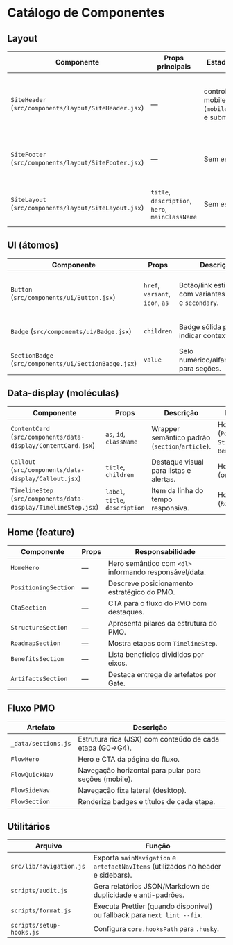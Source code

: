 # Catálogo de Componentes

## Layout

| Componente | Props principais | Estado/Efeitos | Uso | Observações |
| ---------- | ---------------- | -------------- | --- | ----------- |
| `SiteHeader` (`src/components/layout/SiteHeader.jsx`) | — | controla menu mobile (`mobileMenuOpen`) e submenu ativo | Layout público (App Router) e páginas legadas | Client Component (`'use client'`), usa dados de `src/lib/navigation.js`. |
| `SiteFooter` (`src/components/layout/SiteFooter.jsx`) | — | Sem estado | Layout público e páginas legadas | Atualiza automaticamente o ano. |
| `SiteLayout` (`src/components/layout/SiteLayout.jsx`) | `title`, `description`, `hero`, `mainClassName` | Sem estado | Wrapper para rotas em `pages/` | Mantém compatibilidade com Head API do Pages Router. |

## UI (átomos)

| Componente | Props | Descrição | Local de uso |
| ---------- | ----- | --------- | ------------- |
| `Button` (`src/components/ui/Button.jsx`) | `href`, `variant`, `icon`, `as` | Botão/link estilizado com variantes `primary` e `secondary`. | CTA da home, cartões de artefatos, listas de checklists. |
| `Badge` (`src/components/ui/Badge.jsx`) | `children` | Badge sólida para indicar contexto. | Cards da home e artefatos. |
| `SectionBadge` (`src/components/ui/SectionBadge.jsx`) | `value` | Selo numérico/alfanumérico para seções. | Fluxo PMO (`FlowSection`). |

## Data-display (moléculas)

| Componente | Props | Descrição | Local de uso |
| ---------- | ----- | --------- | ------------- |
| `ContentCard` (`src/components/data-display/ContentCard.jsx`) | `as`, `id`, `className` | Wrapper semântico padrão (`section`/`article`). | Home (`Positioning`, `Structure`, `Benefits`). |
| `Callout` (`src/components/data-display/Callout.jsx`) | `title`, `children` | Destaque visual para listas e alertas. | Home e artefatos (orientações). |
| `TimelineStep` (`src/components/data-display/TimelineStep.jsx`) | `label`, `title`, `description` | Item da linha do tempo responsiva. | Home (`RoadmapSection`). |

## Home (feature)

| Componente | Props | Responsabilidade |
| ---------- | ----- | ---------------- |
| `HomeHero` | — | Hero semântico com `<dl>` informando responsável/data. |
| `PositioningSection` | — | Descreve posicionamento estratégico do PMO. |
| `CtaSection` | — | CTA para o fluxo do PMO com destaques. |
| `StructureSection` | — | Apresenta pilares da estrutura do PMO. |
| `RoadmapSection` | — | Mostra etapas com `TimelineStep`. |
| `BenefitsSection` | — | Lista benefícios divididos por eixos. |
| `ArtifactsSection` | — | Destaca entrega de artefatos por Gate. |

## Fluxo PMO

| Artefato | Descrição |
| -------- | --------- |
| `_data/sections.js` | Estrutura rica (JSX) com conteúdo de cada etapa (G0→G4). |
| `FlowHero` | Hero e CTA da página do fluxo. |
| `FlowQuickNav` | Navegação horizontal para pular para seções (mobile). |
| `FlowSideNav` | Navegação fixa lateral (desktop). |
| `FlowSection` | Renderiza badges e títulos de cada etapa. |

## Utilitários

| Arquivo | Função |
| ------- | ------ |
| `src/lib/navigation.js` | Exporta `mainNavigation` e `artefactNavItems` (utilizados no header e sidebars). |
| `scripts/audit.js` | Gera relatórios JSON/Markdown de duplicidade e anti-padrões. |
| `scripts/format.js` | Executa Prettier (quando disponível) ou fallback para `next lint --fix`. |
| `scripts/setup-hooks.js` | Configura `core.hooksPath` para `.husky`. |
